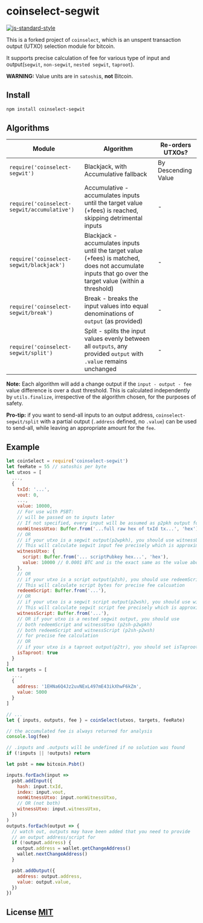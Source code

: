 # coinselect-segwit

[![js-standard-style](https://cdn.rawgit.com/feross/standard/master/badge.svg)](https://github.com/feross/standard)

This is a forked project of `coinselect`, which is an unspent transaction output (UTXO) selection module for bitcoin.

It supports precise calculation of fee for various type of input and output(`segwit`, `non-segwit`, `nested segwit`, `taproot`).

**WARNING:** Value units are in `satoshi`s, **not** Bitcoin.

## Install

```bash
npm install coinselect-segwit
```

## Algorithms
Module | Algorithm | Re-orders UTXOs?
-|-|-
`require('coinselect-segwit')` | Blackjack, with Accumulative fallback | By Descending Value
`require('coinselect-segwit/accumulative')` | Accumulative - accumulates inputs until the target value (+fees) is reached, skipping detrimental inputs | -
`require('coinselect-segwit/blackjack')` | Blackjack - accumulates inputs until the target value (+fees) is matched, does not accumulate inputs that go over the target value (within a threshold) | -
`require('coinselect-segwit/break')` | Break - breaks the input values into equal denominations of `output` (as provided) | -
`require('coinselect-segwit/split')` | Split - splits the input values evenly between all `outputs`, any provided `output` with `.value` remains unchanged | -


**Note:** Each algorithm will add a change output if the `input - output - fee` value difference is over a dust threshold.
This is calculated independently by `utils.finalize`, irrespective of the algorithm chosen, for the purposes of safety.

**Pro-tip:** if you want to send-all inputs to an output address, `coinselect-segwit/split` with a partial output (`.address` defined, no `.value`) can be used to send-all, while leaving an appropriate amount for the `fee`. 

## Example

``` javascript
let coinSelect = require('coinselect-segwit')
let feeRate = 55 // satoshis per byte
let utxos = [
  ...,
  {
    txId: '...',
    vout: 0,
    ...,
    value: 10000,
    // For use with PSBT:
    // will be passed on to inputs later
    // If not specified, every input will be assumed as p2pkh output for fee calculation
    nonWitnessUtxo: Buffer.from('...full raw hex of txId tx...', 'hex'),
    // OR
    // if your utxo is a segwit output(p2wpkh), you should use witnessUtxo
    // This will calculate segwit input fee precisely which is approximately 1/4 of p2pkh
    witnessUtxo: {
      script: Buffer.from('... scriptPubkey hex...', 'hex'),
      value: 10000 // 0.0001 BTC and is the exact same as the value above
    },
    // OR
    // if your utxo is a script output(p2sh), you should use redeemScript
    // This will calculate script bytes for precise fee calcuation
    redeemScript: Buffer.from('...'),
    // OR
    // if your utxo is a segwit script output(p2wsh), you should use witnessScript
    // This will calculate segwit script fee precisely which is approximately 1/4 of p2sh
    witnessScript: Buffer.from('...'),
    // OR if your utxo is a nested segwit output, you should use
    // both redeemScript and witnessUtxo (p2sh-p2wpkh)
    // both redeemScript and witnessScript (p2sh-p2wsh)
    // for precise fee calculation
    // OR
    // if your utxo is a taproot output(p2tr), you should set isTaproot true
    isTaproot: true
  }
]
let targets = [
  ...,
  {
    address: '1EHNa6Q4Jz2uvNExL497mE43ikXhwF6kZm',
    value: 5000
  }
]

// ...
let { inputs, outputs, fee } = coinSelect(utxos, targets, feeRate)

// the accumulated fee is always returned for analysis
console.log(fee)

// .inputs and .outputs will be undefined if no solution was found
if (!inputs || !outputs) return

let psbt = new bitcoin.Psbt()

inputs.forEach(input =>
  psbt.addInput({
    hash: input.txId,
    index: input.vout,
    nonWitnessUtxo: input.nonWitnessUtxo,
    // OR (not both)
    witnessUtxo: input.witnessUtxo,
  })
)
outputs.forEach(output => {
  // watch out, outputs may have been added that you need to provide
  // an output address/script for
  if (!output.address) {
    output.address = wallet.getChangeAddress()
    wallet.nextChangeAddress()
  }

  psbt.addOutput({
    address: output.address,
    value: output.value,
  })
})
```


## License [MIT](LICENSE)
